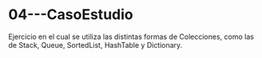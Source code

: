 # 04---CasoEstudio
Ejercicio en el cual se utiliza las distintas formas de Colecciones, como las de Stack, Queue, SortedList, HashTable y Dictionary.
